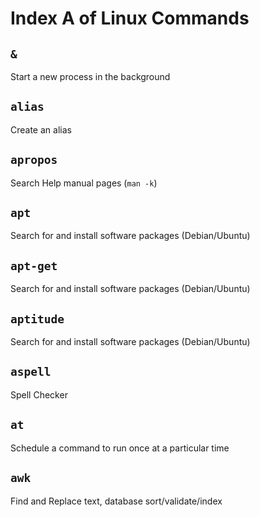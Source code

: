 # Index A of Linux Commands  

## `&`  
Start a new process in the background  

## `alias`  
Create an alias  

## `apropos`  
Search Help manual pages (`man -k`)  

## `apt`  
Search for and install software packages (Debian/Ubuntu)  

## `apt-get`  
Search for and install software packages (Debian/Ubuntu)  

## `aptitude`  
Search for and install software packages (Debian/Ubuntu)  

## `aspell`  
Spell Checker  

## `at`  
Schedule a command to run once at a particular time  

## `awk`  
Find and Replace text, database sort/validate/index  
